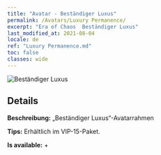 ```yaml
---
title: "Avatar - Beständiger Luxus"
permalink: /Avatars/Luxury Permanence/
excerpt: "Era of Chaos  Beständiger Luxus"
last_modified_at: 2021-08-04
locale: de
ref: "Luxury Permanence.md"
toc: false
classes: wide
---
```

 ![Beständiger Luxus](/images/a/avatarFrame_80.png)

## Details

 **Beschreibung:** „Beständiger Luxus“-Avatarrahmen 

 **Tips:** Erhältlich im VIP-15-Paket. 

 **Is available:**  + 

